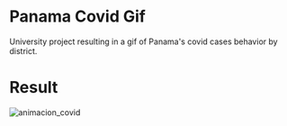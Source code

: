 # Panama Covid Gif
University project resulting in a gif of Panama's covid cases behavior by district.

# Result
![animacion_covid](https://user-images.githubusercontent.com/30028876/130533555-f1bed423-e1e8-43f4-9f04-475b216b7bf9.gif)

